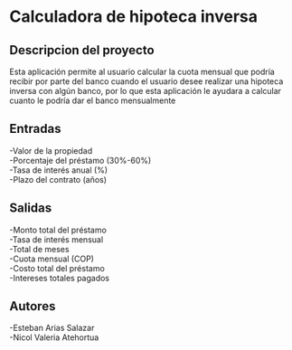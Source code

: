 # Calculadora de hipoteca inversa


## Descripcion del proyecto
Esta aplicación permite al usuario calcular la cuota mensual que podría recibir por parte del banco cuando el usuario desee realizar una hipoteca inversa con algún banco, por lo que esta aplicación le ayudara a calcular cuanto le podría dar el banco mensualmente

## Entradas
-Valor de la propiedad  <br> 
-Porcentaje del préstamo (30%-60%) <br> 
-Tasa de interés anual (%)  <br> 
-Plazo del contrato (años)

## Salidas
-Monto total del préstamo<br>
-Tasa de interés mensual<br>
-Total de meses<br>
-Cuota mensual (COP)	<br>
-Costo total del préstamo<br>
-Intereses totales pagados

## Autores
-Esteban Arias Salazar<br>
-Nicol Valeria Atehortua<br>
